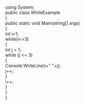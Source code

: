 using System;  
public class WhileExample  
    {  
      public static void Main(string[] args)  
      {  
          int i=1;    
          while(i<=3)   
          {  
              int j = 1;  
              while (j <= 3)  
              {  
                  Console.WriteLine(i+" "+j);  
                  j++;  
              }  
              i++;  
          }    
     }  
   }  
